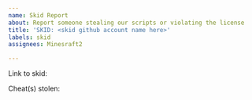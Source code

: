 ```yaml
---
name: Skid Report
about: Report someone stealing our scripts or violating the license
title: 'SKID: <skid github account name here>'
labels: skid
assignees: Minesraft2

---
```


Link to skid:

Cheat(s) stolen:
